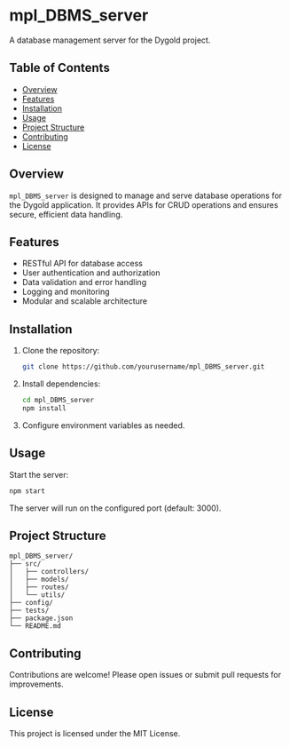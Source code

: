 # mpl_DBMS_server

A database management server for the Dygold project.

## Table of Contents

- [Overview](#overview)
- [Features](#features)
- [Installation](#installation)
- [Usage](#usage)
- [Project Structure](#project-structure)
- [Contributing](#contributing)
- [License](#license)

## Overview

`mpl_DBMS_server` is designed to manage and serve database operations for the Dygold application. It provides APIs for CRUD operations and ensures secure, efficient data handling.

## Features

- RESTful API for database access
- User authentication and authorization
- Data validation and error handling
- Logging and monitoring
- Modular and scalable architecture

## Installation

1. Clone the repository:
    ```bash
    git clone https://github.com/yourusername/mpl_DBMS_server.git
    ```
2. Install dependencies:
    ```bash
    cd mpl_DBMS_server
    npm install
    ```
3. Configure environment variables as needed.

## Usage

Start the server:
```bash
npm start
```
The server will run on the configured port (default: 3000).

## Project Structure

```
mpl_DBMS_server/
├── src/
│   ├── controllers/
│   ├── models/
│   ├── routes/
│   └── utils/
├── config/
├── tests/
├── package.json
└── README.md
```

## Contributing

Contributions are welcome! Please open issues or submit pull requests for improvements.

## License

This project is licensed under the MIT License.